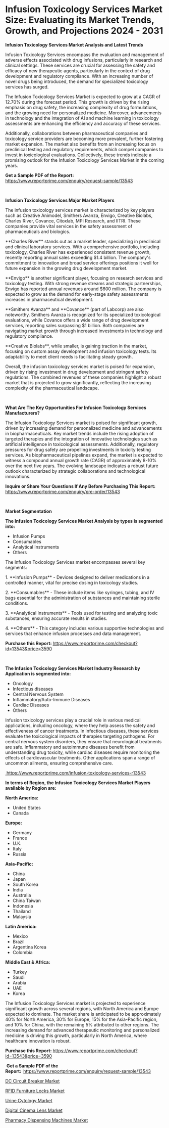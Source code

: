 <p><h1>Infusion Toxicology Services Market Size: Evaluating its Market Trends, Growth, and Projections 2024 - 2031</h1></p><p><strong>Infusion Toxicology Services Market Analysis and Latest Trends</strong></p>
<p><p>Infusion Toxicology Services encompass the evaluation and management of adverse effects associated with drug infusions, particularly in research and clinical settings. These services are crucial for assessing the safety and efficacy of new therapeutic agents, particularly in the context of drug development and regulatory compliance. With an increasing number of novel drugs being introduced, the demand for specialized toxicology services has surged.</p><p>The Infusion Toxicology Services Market is expected to grow at a CAGR of 12.70% during the forecast period. This growth is driven by the rising emphasis on drug safety, the increasing complexity of drug formulations, and the growing need for personalized medicine. Moreover, advancements in technology and the integration of AI and machine learning in toxicology assessments are enhancing the efficiency and accuracy of these services. </p><p>Additionally, collaborations between pharmaceutical companies and toxicology service providers are becoming more prevalent, further fostering market expansion. The market also benefits from an increasing focus on preclinical testing and regulatory requirements, which compel companies to invest in toxicological evaluations. Collectively, these trends indicate a promising outlook for the Infusion Toxicology Services Market in the coming years.</p></p>
<p><strong>Get a Sample PDF of the Report:&nbsp;</strong> <a href="https://www.reportprime.com/enquiry/request-sample/13543?utm_campaign=1845&utm_medium=2&utm_source=Github&utm_content=ia&utm_term=29112024&utm_id=infusion-toxicology-services">https://www.reportprime.com/enquiry/request-sample/13543</a></p>
<p>&nbsp;</p>
<p><strong>Infusion Toxicology Services Major Market Players</strong></p>
<p><p>The infusion toxicology services market is characterized by key players such as Creative Animodel, Smithers Avanza, Envigo, Creative Biolabs, Charles River, Covance, Citoxlab, MPI Research, and IITRI. These companies provide vital services in the safety assessment of pharmaceuticals and biologics.</p><p>**Charles River** stands out as a market leader, specializing in preclinical and clinical laboratory services. With a comprehensive portfolio, including toxicology, Charles River has experienced consistent revenue growth, recently reporting annual sales exceeding $1.4 billion. The company's commitment to innovation and broad service offerings positions it well for future expansion in the growing drug development market.</p><p>**Envigo** is another significant player, focusing on research services and toxicology testing. With strong revenue streams and strategic partnerships, Envigo has reported annual revenues around $600 million. The company is expected to grow as the demand for early-stage safety assessments increases in pharmaceutical development.</p><p>**Smithers Avanza** and **Covance** (part of Labcorp) are also noteworthy. Smithers Avanza is recognized for its specialized toxicological evaluations, while Covance offers a wide range of drug development services, reporting sales surpassing $1 billion. Both companies are navigating market growth through increased investments in technology and regulatory compliance.</p><p>**Creative Biolabs**, while smaller, is gaining traction in the market, focusing on custom assay development and infusion toxicology tests. Its adaptability to meet client needs is facilitating steady growth.</p><p>Overall, the infusion toxicology services market is poised for expansion, driven by rising investment in drug development and stringent safety regulations. The combined revenues of these companies highlight a robust market that is projected to grow significantly, reflecting the increasing complexity of the pharmaceutical landscape.</p></p>
<p>&nbsp;</p>
<p><strong>What Are The Key Opportunities For Infusion Toxicology Services Manufacturers?</strong></p>
<p><p>The Infusion Toxicology Services market is poised for significant growth, driven by increasing demand for personalized medicine and advancements in biopharmaceuticals. Key market trends include the rising adoption of targeted therapies and the integration of innovative technologies such as artificial intelligence in toxicological assessments. Additionally, regulatory pressures for drug safety are propelling investments in toxicity testing services. As biopharmaceutical pipelines expand, the market is expected to witness a compound annual growth rate (CAGR) of approximately 8-10% over the next five years. The evolving landscape indicates a robust future outlook characterized by strategic collaborations and technological innovations.</p></p>
<p><strong>Inquire or Share Your Questions If Any Before Purchasing This Report:</strong> <a href="https://www.reportprime.com/enquiry/pre-order/13543?utm_campaign=1845&utm_medium=2&utm_source=Github&utm_content=ia&utm_term=29112024&utm_id=infusion-toxicology-services">https://www.reportprime.com/enquiry/pre-order/13543</a></p>
<p>&nbsp;</p>
<p><strong>Market Segmentation</strong></p>
<p><strong>The Infusion Toxicology Services Market Analysis by types is segmented into:</strong></p>
<p><ul><li>Infusion Pumps</li><li>Consumables</li><li>Analytical Instruments</li><li>Others</li></ul></p>
<p><p>The Infusion Toxicology Services market encompasses several key segments: </p><p>1. **Infusion Pumps** - Devices designed to deliver medications in a controlled manner, vital for precise dosing in toxicology studies.</p><p>  </p><p>2. **Consumables** - These include items like syringes, tubing, and IV bags essential for the administration of substances and maintaining sterile conditions.</p><p>3. **Analytical Instruments** - Tools used for testing and analyzing toxic substances, ensuring accurate results in studies.</p><p>4. **Others** - This category includes various supportive technologies and services that enhance infusion processes and data management.</p></p>
<p><strong>Purchase this Report:&nbsp;</strong><a href="https://www.reportprime.com/checkout?id=13543&price=3590&utm_campaign=1845&utm_medium=2&utm_source=Github&utm_content=ia&utm_term=29112024&utm_id=infusion-toxicology-services">https://www.reportprime.com/checkout?id=13543&price=3590</a></p>
<p>&nbsp;</p>
<p><strong>The Infusion Toxicology Services Market Industry Research by Application is segmented into:</strong></p>
<p><ul><li>Oncology</li><li>Infectious diseases</li><li>Central Nervous System</li><li>Inflammatory/Auto-Immune Diseases</li><li>Cardiac Diseases</li><li>Others</li></ul></p>
<p><p>Infusion toxicology services play a crucial role in various medical applications, including oncology, where they help assess the safety and effectiveness of cancer treatments. In infectious diseases, these services evaluate the toxicological impacts of therapies targeting pathogens. For central nervous system disorders, they ensure that neurological treatments are safe. Inflammatory and autoimmune diseases benefit from understanding drug toxicity, while cardiac diseases require monitoring the effects of cardiovascular treatments. Other applications span a range of uncommon ailments, ensuring comprehensive care.</p></p>
<p><a href="https://www.reportprime.com/infusion-toxicology-services-r13543?utm_campaign=1845&utm_medium=2&utm_source=Github&utm_content=ia&utm_term=29112024&utm_id=infusion-toxicology-services">&nbsp;https://www.reportprime.com/infusion-toxicology-services-r13543</a></p>
<p><strong>In terms of Region, the Infusion Toxicology Services Market Players available by Region are:</strong></p>
<p>
    <p> <strong> North America: </strong>
        <ul>
            <li>United States</li>
            <li>Canada</li>
        </ul>
        </p> 
    <p> <strong> Europe: </strong>
        <ul>
            <li>Germany</li>
            <li>France</li>
            <li>U.K.</li>
            <li>Italy</li>
            <li>Russia</li>
        </ul>
        </p> 
    <p> <strong> Asia-Pacific: </strong>
        <ul>
            <li>China</li>
            <li>Japan</li>
            <li>South Korea</li>
            <li>India</li>
            <li>Australia</li>
            <li>China Taiwan</li>
            <li>Indonesia</li>
            <li>Thailand</li>
            <li>Malaysia</li>
        </ul>
        </p> 
    <p> <strong> Latin America: </strong>
        <ul>
            <li>Mexico</li>
            <li>Brazil</li>
            <li>Argentina Korea</li>
            <li>Colombia</li>
        </ul>
        </p> 
    <p> <strong> Middle East & Africa: </strong>
        <ul>
            <li>Turkey</li>
            <li>Saudi</li>
            <li>Arabia</li>
            <li>UAE</li>
            <li>Korea</li>
        </ul>
    </p>
    </p>
<p><p>The Infusion Toxicology Services market is projected to experience significant growth across several regions, with North America and Europe expected to dominate. The market share is anticipated to be approximately 40% for North America, 30% for Europe, 15% for the Asia-Pacific region, and 10% for China, with the remaining 5% attributed to other regions. The increasing demand for advanced therapeutic monitoring and personalized medicine is driving this growth, particularly in North America, where healthcare innovation is robust.</p></p>
<p><strong>Purchase this Report: </strong><a href="https://www.reportprime.com/checkout?id=13543&price=3590&utm_campaign=1845&utm_medium=2&utm_source=Github&utm_content=ia&utm_term=29112024&utm_id=infusion-toxicology-services">https://www.reportprime.com/checkout?id=13543&price=3590</a></p>
<p>&nbsp;<strong>Get a Sample PDF of the Report:&nbsp;&nbsp;</strong><a href="https://www.reportprime.com/enquiry/request-sample/13543?utm_campaign=1845&utm_medium=2&utm_source=Github&utm_content=ia&utm_term=29112024&utm_id=infusion-toxicology-services">https://www.reportprime.com/enquiry/request-sample/13543</a></p>
<p><strong></strong></p>
<p><p><a href="https://www.linkedin.com/pulse/strategic-roadmap-global-dc-circuit-breaker-market-insights-23tgc?utm_campaign=1845&utm_medium=2&utm_source=Github&utm_content=ia&utm_term=29112024&utm_id=infusion-toxicology-services">DC Circuit Breaker Market</a></p><p><a href="https://issuu.com/reportprime-2/docs/rfid-furniture-locks-market-size-2030.pptx?utm_campaign=1845&utm_medium=2&utm_source=Github&utm_content=ia&utm_term=29112024&utm_id=infusion-toxicology-services">RFID Furniture Locks Market</a></p><p><a href="https://github.com/RickHolmes3/Market-Research-Report-List-7/blob/main/urine-cytology-market.md?utm_campaign=1845&utm_medium=2&utm_source=Github&utm_content=ia&utm_term=29112024&utm_id=infusion-toxicology-services">Urine Cytology Market</a></p><p><a href="https://www.linkedin.com/pulse/digital-cinema-lens-market-matrix-applications-types-cagr-growth-2r3tf?utm_campaign=1845&utm_medium=2&utm_source=Github&utm_content=ia&utm_term=29112024&utm_id=infusion-toxicology-services">Digital Cinema Lens Market</a></p><p><a href="https://issuu.com/reportprime-2/docs/pharmacy-dispensing-machines-market-size-2030.pptx?utm_campaign=1845&utm_medium=2&utm_source=Github&utm_content=ia&utm_term=29112024&utm_id=infusion-toxicology-services">Pharmacy Dispensing Machines Market</a></p></p>